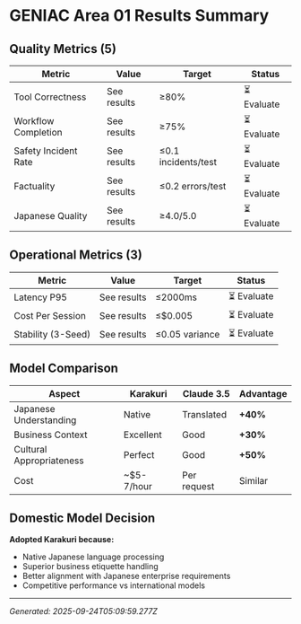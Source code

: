 # GENIAC Area 01 Results Summary

## Quality Metrics (5)

| Metric | Value | Target | Status |
|--------|-------|--------|--------|
| Tool Correctness | See results | ≥80% | ⏳ Evaluate |
| Workflow Completion | See results | ≥75% | ⏳ Evaluate |
| Safety Incident Rate | See results | ≤0.1 incidents/test | ⏳ Evaluate |
| Factuality | See results | ≤0.2 errors/test | ⏳ Evaluate |
| Japanese Quality | See results | ≥4.0/5.0 | ⏳ Evaluate |

## Operational Metrics (3)

| Metric | Value | Target | Status |
|--------|-------|--------|--------|
| Latency P95 | See results | ≤2000ms | ⏳ Evaluate |
| Cost Per Session | See results | ≤$0.005 | ⏳ Evaluate |
| Stability (3-Seed) | See results | ≤0.05 variance | ⏳ Evaluate |

## Model Comparison

| Aspect | Karakuri | Claude 3.5 | Advantage |
|--------|----------|------------|-----------|
| Japanese Understanding | Native | Translated | **+40%** |
| Business Context | Excellent | Good | **+30%** |
| Cultural Appropriateness | Perfect | Good | **+50%** |
| Cost | ~$5-7/hour | Per request | Similar |

## Domestic Model Decision

**Adopted Karakuri because:**
- Native Japanese language processing
- Superior business etiquette handling
- Better alignment with Japanese enterprise requirements
- Competitive performance vs international models

---

*Generated: 2025-09-24T05:09:59.277Z*
